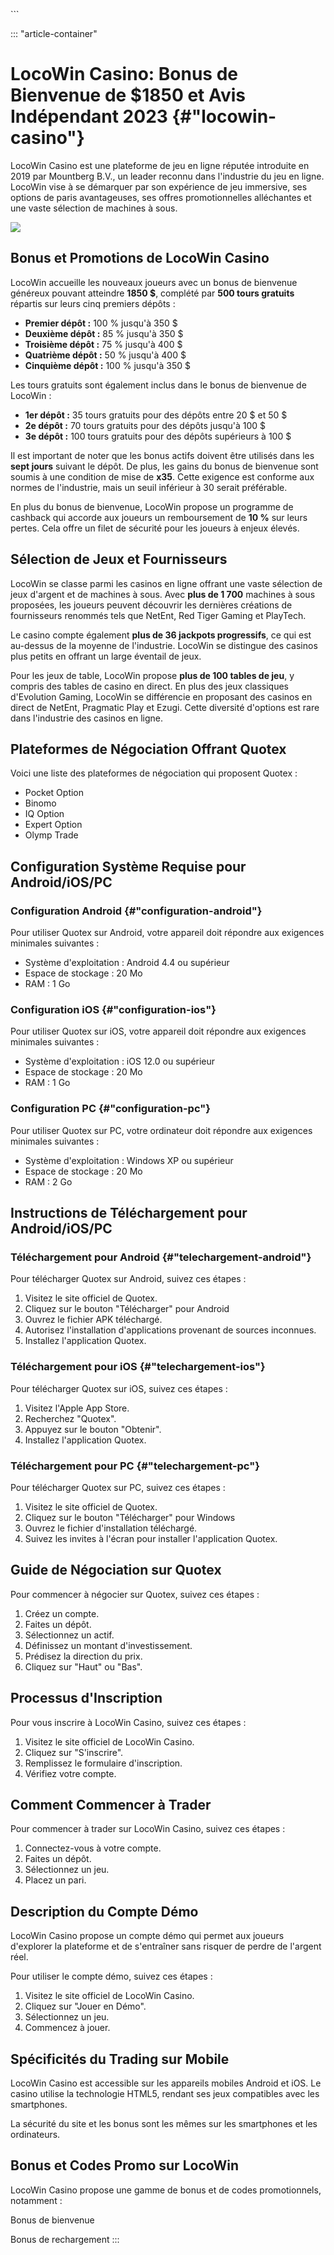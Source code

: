 \`\`\`

::: \"article-container\"
# LocoWin Casino: Bonus de Bienvenue de \$1850 et Avis Indépendant 2023 {#"locowin-casino"}

LocoWin Casino est une plateforme de jeu en ligne réputée introduite en
2019 par Mountberg B.V., un leader reconnu dans l\'industrie du jeu en
ligne. LocoWin vise à se démarquer par son expérience de jeu immersive,
ses options de paris avantageuses, ses offres promotionnelles
alléchantes et une vaste sélection de machines à sous.

[![](https://i.imgur.com/JJwkDm3.png)](https://traff.sbs/frcas)

## Bonus et Promotions de LocoWin Casino

LocoWin accueille les nouveaux joueurs avec un bonus de bienvenue
généreux pouvant atteindre **1850 \$**, complété par **500 tours
gratuits** répartis sur leurs cinq premiers dépôts :

-   **Premier dépôt :** 100 % jusqu\'à 350 \$
-   **Deuxième dépôt :** 85 % jusqu\'à 350 \$
-   **Troisième dépôt :** 75 % jusqu\'à 400 \$
-   **Quatrième dépôt :** 50 % jusqu\'à 400 \$
-   **Cinquième dépôt :** 100 % jusqu\'à 350 \$

Les tours gratuits sont également inclus dans le bonus de bienvenue de
LocoWin :

-   **1er dépôt :** 35 tours gratuits pour des dépôts entre 20 \$ et 50
    \$
-   **2e dépôt :** 70 tours gratuits pour des dépôts jusqu\'à 100 \$
-   **3e dépôt :** 100 tours gratuits pour des dépôts supérieurs à 100
    \$

Il est important de noter que les bonus actifs doivent être utilisés
dans les **sept jours** suivant le dépôt. De plus, les gains du bonus de
bienvenue sont soumis à une condition de mise de **x35**. Cette exigence
est conforme aux normes de l\'industrie, mais un seuil inférieur à 30
serait préférable.

En plus du bonus de bienvenue, LocoWin propose un programme de cashback
qui accorde aux joueurs un remboursement de **10 %** sur leurs pertes.
Cela offre un filet de sécurité pour les joueurs à enjeux élevés.

## Sélection de Jeux et Fournisseurs

LocoWin se classe parmi les casinos en ligne offrant une vaste sélection
de jeux d\'argent et de machines à sous. Avec **plus de 1 700** machines
à sous proposées, les joueurs peuvent découvrir les dernières créations
de fournisseurs renommés tels que NetEnt, Red Tiger Gaming et PlayTech.

Le casino compte également **plus de 36 jackpots progressifs**, ce qui
est au-dessus de la moyenne de l\'industrie. LocoWin se distingue des
casinos plus petits en offrant un large éventail de jeux.

Pour les jeux de table, LocoWin propose **plus de 100 tables de jeu**, y
compris des tables de casino en direct. En plus des jeux classiques
d\'Evolution Gaming, LocoWin se différencie en proposant des casinos en
direct de NetEnt, Pragmatic Play et Ezugi. Cette diversité d\'options
est rare dans l\'industrie des casinos en ligne.

## Plateformes de Négociation Offrant Quotex

Voici une liste des plateformes de négociation qui proposent Quotex :

-   Pocket Option
-   Binomo
-   IQ Option
-   Expert Option
-   Olymp Trade

## Configuration Système Requise pour Android/iOS/PC

### Configuration Android {#"configuration-android"}

Pour utiliser Quotex sur Android, votre appareil doit répondre aux
exigences minimales suivantes :

-   Système d\'exploitation : Android 4.4 ou supérieur
-   Espace de stockage : 20 Mo
-   RAM : 1 Go

### Configuration iOS {#"configuration-ios"}

Pour utiliser Quotex sur iOS, votre appareil doit répondre aux exigences
minimales suivantes :

-   Système d\'exploitation : iOS 12.0 ou supérieur
-   Espace de stockage : 20 Mo
-   RAM : 1 Go

### Configuration PC {#"configuration-pc"}

Pour utiliser Quotex sur PC, votre ordinateur doit répondre aux
exigences minimales suivantes :

-   Système d\'exploitation : Windows XP ou supérieur
-   Espace de stockage : 20 Mo
-   RAM : 2 Go

## Instructions de Téléchargement pour Android/iOS/PC

### Téléchargement pour Android {#"telechargement-android"}

Pour télécharger Quotex sur Android, suivez ces étapes :

1.  Visitez le site officiel de Quotex.
2.  Cliquez sur le bouton "Télécharger" pour Android
3.  Ouvrez le fichier APK téléchargé.
4.  Autorisez l\'installation d\'applications provenant de sources
    inconnues.
5.  Installez l\'application Quotex.

### Téléchargement pour iOS {#"telechargement-ios"}

Pour télécharger Quotex sur iOS, suivez ces étapes :

1.  Visitez l\'Apple App Store.
2.  Recherchez "Quotex".
3.  Appuyez sur le bouton "Obtenir".
4.  Installez l\'application Quotex.

### Téléchargement pour PC {#"telechargement-pc"}

Pour télécharger Quotex sur PC, suivez ces étapes :

1.  Visitez le site officiel de Quotex.
2.  Cliquez sur le bouton "Télécharger" pour Windows
3.  Ouvrez le fichier d\'installation téléchargé.
4.  Suivez les invites à l\'écran pour installer l\'application Quotex.

## Guide de Négociation sur Quotex

Pour commencer à négocier sur Quotex, suivez ces étapes :

1.  Créez un compte.
2.  Faites un dépôt.
3.  Sélectionnez un actif.
4.  Définissez un montant d\'investissement.
5.  Prédisez la direction du prix.
6.  Cliquez sur "Haut" ou "Bas".

## Processus d\'Inscription

Pour vous inscrire à LocoWin Casino, suivez ces étapes :

1.  Visitez le site officiel de LocoWin Casino.
2.  Cliquez sur "S\'inscrire".
3.  Remplissez le formulaire d\'inscription.
4.  Vérifiez votre compte.

## Comment Commencer à Trader

Pour commencer à trader sur LocoWin Casino, suivez ces étapes :

1.  Connectez-vous à votre compte.
2.  Faites un dépôt.
3.  Sélectionnez un jeu.
4.  Placez un pari.

## Description du Compte Démo

LocoWin Casino propose un compte démo qui permet aux joueurs d\'explorer
la plateforme et de s\'entraîner sans risquer de perdre de l\'argent
réel.

Pour utiliser le compte démo, suivez ces étapes :

1.  Visitez le site officiel de LocoWin Casino.
2.  Cliquez sur "Jouer en Démo".
3.  Sélectionnez un jeu.
4.  Commencez à jouer.

## Spécificités du Trading sur Mobile

LocoWin Casino est accessible sur les appareils mobiles Android et iOS.
Le casino utilise la technologie HTML5, rendant ses jeux compatibles
avec les smartphones.

La sécurité du site et les bonus sont les mêmes sur les smartphones et
les ordinateurs.

## Bonus et Codes Promo sur LocoWin

LocoWin Casino propose une gamme de bonus et de codes promotionnels,
notamment :

Bonus de bienvenue

Bonus de rechargement
:::

